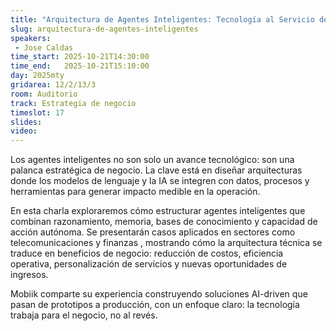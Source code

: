 ```yaml
---
title: "Arquitectura de Agentes Inteligentes: Tecnología al Servicio del Negocio"
slug: arquitectura-de-agentes-inteligentes
speakers:
 - Jose Caldas
time_start: 2025-10-21T14:30:00
time_end:   2025-10-21T15:10:00
day: 2025mty
gridarea: 12/2/13/3
room: Auditorio
track: Estrategia de negocio
timeslot: 17
slides: 
video: 
---
```



Los agentes inteligentes no son solo un avance tecnológico: son una palanca estratégica de negocio. La clave está en diseñar arquitecturas donde los modelos de lenguaje y la IA se integren con datos, procesos y herramientas para generar impacto medible en la operación.

En esta charla exploraremos cómo estructurar agentes inteligentes que combinan razonamiento, memoria, bases de conocimiento y capacidad de acción autónoma. Se presentarán casos aplicados en sectores como telecomunicaciones y finanzas , mostrando cómo la arquitectura técnica se traduce en beneficios de negocio: reducción de costos, eficiencia operativa, personalización de servicios y nuevas oportunidades de ingresos.

Mobiik comparte su experiencia construyendo soluciones AI-driven que pasan de prototipos a producción, con un enfoque claro: la tecnología trabaja para el negocio, no al revés.
